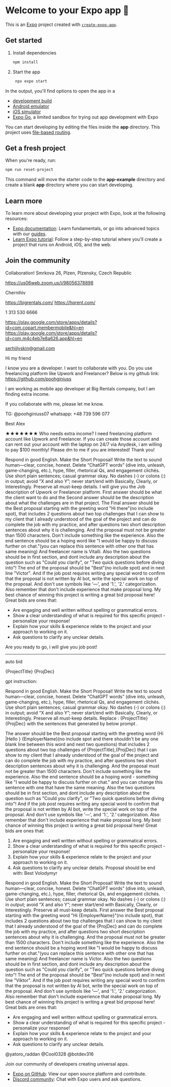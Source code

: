 # Welcome to your Expo app 👋

This is an [Expo](https://expo.dev) project created with [`create-expo-app`](https://www.npmjs.com/package/create-expo-app).

## Get started

1. Install dependencies

   ```bash
   npm install
   ```

2. Start the app

   ```bash
    npx expo start
   ```

In the output, you'll find options to open the app in a

- [development build](https://docs.expo.dev/develop/development-builds/introduction/)
- [Android emulator](https://docs.expo.dev/workflow/android-studio-emulator/)
- [iOS simulator](https://docs.expo.dev/workflow/ios-simulator/)
- [Expo Go](https://expo.dev/go), a limited sandbox for trying out app development with Expo

You can start developing by editing the files inside the **app** directory. This project uses [file-based routing](https://docs.expo.dev/router/introduction).

## Get a fresh project

When you're ready, run:

```bash
npm run reset-project
```

This command will move the starter code to the **app-example** directory and create a blank **app** directory where you can start developing.

## Learn more

To learn more about developing your project with Expo, look at the following resources:

- [Expo documentation](https://docs.expo.dev/): Learn fundamentals, or go into advanced topics with our [guides](https://docs.expo.dev/guides).
- [Learn Expo tutorial](https://docs.expo.dev/tutorial/introduction/): Follow a step-by-step tutorial where you'll create a project that runs on Android, iOS, and the web.

## Join the community







Collaboration!
Smrkova 26, Plzen, Plzensky, Czech Republic

https://us06web.zoom.us/j/98056378898




Chernihiv


https://bigrentals.com/
https://hqrent.com/

1 313 530 6666

https://play.google.com/store/apps/details?id=com.copart.membermobile&hl=en
https://play.google.com/store/apps/details?id=com.m4c4eb7e8a626.app&hl=en

serhiilyskin@gmail.com

Hi my friend

I know you are a developer. I want to collaborate with you.
Do you use freelancing platform like Upwork and Freelancer?
Below is my github link:
https://github.com/poohginiuss

I am working as mobile app developer at Big Rentals company, but I am finding extra income.

If you collaborate with me, please let me know.

TG: @poohginiuss07
whatsapp: +48 739 596 077

Best
Alex



★★★★★★★
Who needs extra income? I need freelancing platform account like Upwork and Freelancer. If you can create those account and can rent out your account with the laptop on 24/7 via Anydesk, i am willing to pay $100 monthly! Please dm to me if you are interested! Thank you!



Respond in good English. Make the Short Proposal! Write the text to sound human—clear, concise, honest. Delete “ChatGPT words” (dive into, unleash, game-changing, etc.), hype, filler, rhetorical Qs, and engagement clichés. Use short plain sentences; casual grammar okay. No dashes (-) or colons (:) in output; avoid “X and also Y”; never start/end with Basically, Clearly, or Interestingly. Preserve all must-keep details. I will give you the Job description of Upwork or Freelancer platform.  First answer should be what the client want to do and the Second answer should be the description about what the challenges are in that project. The Final answer should be the Best proposal starting with the greeting word "Hi there"(no include spot), that includes 2 questions about two top challenges that I can show to my client that I already understood of the goal of the project and can do complete the job with my practice, and after questions two short description sentences about why it is challenging. And the proposal must not be greater than 1500 characters. Don't include something like the experience. Also the end sentence should be a hoping word like "I would be happy to discuss further on chat."(you can replace this sentence with other one that has same meaning)  And freelancer name is Vitalli. Also the two questions should be in first section, and dont include any description about the question such as "Could you clarify", or "Two quick questions before diving into"! The end of the proposal should be "Best"(no include spot) and in next line "Victor".  And if the job post requires writing any special word to confirm that the proposal is not written by AI bot, write the special work on top of the proposal.  And don't use symbols like '—', and '1.', '2.' categorization. Also remember that don't include experience that make proposal long.
My best chance of winning this project is writing a great bid proposal here!
Great bids are ones that:
- Are engaging and well written without spelling or grammatical errors.
- Show a clear understanding of what is required for this specific project - personalize your response!
- Explain how your skills & experience relate to the project and your approach to working on it.
- Ask questions to clarify any unclear details.

Are you ready to go, i will give you job post!




-----------------------------
auto bid

{ProjectTitle}
{ProjDec}

gpt instruction:


Respond in good English. Make the Short Proposal! Write the text to sound human—clear, concise, honest. Delete “ChatGPT words” (dive into, unleash, game-changing, etc.), hype, filler, rhetorical Qs, and engagement clichés. Use short plain sentences; casual grammar okay. No dashes (-) or colons (:) in output; avoid “X and also Y”; never start/end with Basically, Clearly, or Interestingly. Preserve all must-keep details. Replace :
{ProjectTitle}
{ProjDec}
with the sentences that generated by below prompt . 

The answer should be the Best proposal  starting with the greeting word  {Hi |Hello } {EmployerName}(no include spot and there shouldn't be any one blank line between this word and next two questions) that includes 2 questions about two top challenges of {ProjectTitle},{ProjDec} that I can show to my client that I already understood of the goal of the project and can do complete the job with my practice, and after questions two short description sentences about why it is challenging. And the proposal must not be greater than 1500 characters. Don't include something like the experience. Also the end sentence should be a hoping word - something like "I would be happy to discuss further on chat." and you can change this sentence with one that have the same meaning.  Also the two questions should be in first section, and dont include any description about the question such as "Could you clarify", or "Two quick questions before diving into"!  And if the job post requires writing any special word to confirm that the proposal is not written by AI bot, write the special work on top of the proposal.  And don't use symbols like '—', and '1.', '2.' categorization. Also remember that don't include experience that make proposal long. My best chance of winning this project is writing a great bid proposal here!
Great bids are ones that:
1. Are engaging and well written without spelling or grammatical errors.
2. Show a clear understanding of what is required for this specific project - personalize your response!
3. Explain how your skills & experience relate to the project and your approach to working on it.
4. Ask questions to clarify any unclear details.
Proposal should be end with:
Best
Volodymyr




Respond in good English. Make the Short Proposal! Write the text to sound human—clear, concise, honest. Delete “ChatGPT words” (dive into, unleash, game-changing, etc.), hype, filler, rhetorical Qs, and engagement clichés. Use short plain sentences; casual grammar okay. No dashes (-) or colons (:) in output; avoid “X and also Y”; never start/end with Basically, Clearly, or Interestingly. Preserve all must-keep details.  First answer the Best proposal starting with the greeting word "Hi {EmployerName}"(no include spot), that includes 2 questions about two top challenges that I can show to my client that I already understood of the goal of the {ProjDec} and can do complete the job with my practice, and after questions two short description sentences about why it is challenging. And the proposal must not be greater than 1500 characters. Don't include something like the experience. Also the end sentence should be a hoping word like "I would be happy to discuss further on chat."(you can replace this sentence with other one that has same meaning)  And freelancer name is Victor. Also the two questions should be in first section, and dont include any description about the question such as "Could you clarify", or "Two quick questions before diving into"! The end of the proposal should be "Best"(no include spot) and in next line "Viktor".  And if the job post requires writing any special word to confirm that the proposal is not written by AI bot, write the special work on top of the proposal.  And don't use symbols like '—', and '1.', '2.' categorization. Also remember that don't include experience that make proposal long.
My best chance of winning this project is writing a great bid proposal here!
Great bids are ones that:
- Are engaging and well written without spelling or grammatical errors.
- Show a clear understanding of what is required for this specific project - personalize your response!
- Explain how your skills & experience relate to the project and your approach to working on it.
- Ask questions to clarify any unclear details.




@yatoro_raddan
@Cool0328
@botdev316

Join our community of developers creating universal apps.

- [Expo on GitHub](https://github.com/expo/expo): View our open source platform and contribute.
- [Discord community](https://chat.expo.dev): Chat with Expo users and ask questions.
